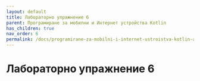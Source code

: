 ```yaml
---
layout: default
title: Лабораторно упражнение 6
parent: Програмиране за мобилни и Интернет устройства Kotlin
has_children: true
nav_order: 6
permalink: /docs/programirane-za-mobilni-i-internet-ustroistva-kotlin-аео/laboratorno-uprazhnenie-6
---
```


# Лабораторно упражнение 6

